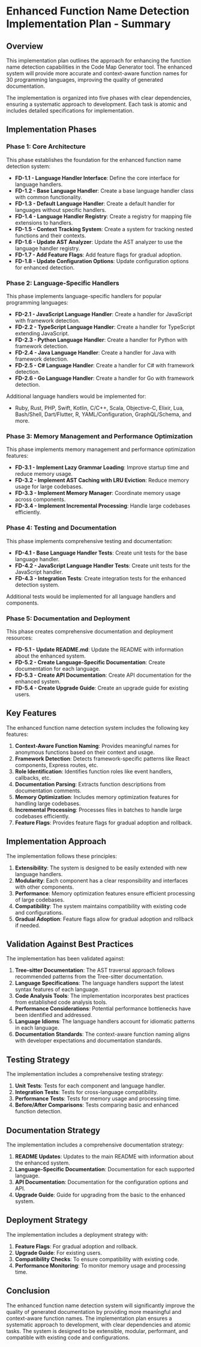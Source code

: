 # Enhanced Function Name Detection Implementation Plan - Summary

## Overview

This implementation plan outlines the approach for enhancing the function name detection capabilities in the Code Map Generator tool. The enhanced system will provide more accurate and context-aware function names for 30 programming languages, improving the quality of generated documentation.

The implementation is organized into five phases with clear dependencies, ensuring a systematic approach to development. Each task is atomic and includes detailed specifications for implementation.

## Implementation Phases

### Phase 1: Core Architecture

This phase establishes the foundation for the enhanced function name detection system:

- **FD-1.1 - Language Handler Interface**: Define the core interface for language handlers.
- **FD-1.2 - Base Language Handler**: Create a base language handler class with common functionality.
- **FD-1.3 - Default Language Handler**: Create a default handler for languages without specific handlers.
- **FD-1.4 - Language Handler Registry**: Create a registry for mapping file extensions to handlers.
- **FD-1.5 - Context Tracking System**: Create a system for tracking nested functions and their contexts.
- **FD-1.6 - Update AST Analyzer**: Update the AST analyzer to use the language handler registry.
- **FD-1.7 - Add Feature Flags**: Add feature flags for gradual adoption.
- **FD-1.8 - Update Configuration Options**: Update configuration options for enhanced detection.

### Phase 2: Language-Specific Handlers

This phase implements language-specific handlers for popular programming languages:

- **FD-2.1 - JavaScript Language Handler**: Create a handler for JavaScript with framework detection.
- **FD-2.2 - TypeScript Language Handler**: Create a handler for TypeScript extending JavaScript.
- **FD-2.3 - Python Language Handler**: Create a handler for Python with framework detection.
- **FD-2.4 - Java Language Handler**: Create a handler for Java with framework detection.
- **FD-2.5 - C# Language Handler**: Create a handler for C# with framework detection.
- **FD-2.6 - Go Language Handler**: Create a handler for Go with framework detection.

Additional language handlers would be implemented for:
- Ruby, Rust, PHP, Swift, Kotlin, C/C++, Scala, Objective-C, Elixir, Lua, Bash/Shell, Dart/Flutter, R, YAML/Configuration, GraphQL/Schema, and more.

### Phase 3: Memory Management and Performance Optimization

This phase implements memory management and performance optimization features:

- **FD-3.1 - Implement Lazy Grammar Loading**: Improve startup time and reduce memory usage.
- **FD-3.2 - Implement AST Caching with LRU Eviction**: Reduce memory usage for large codebases.
- **FD-3.3 - Implement Memory Manager**: Coordinate memory usage across components.
- **FD-3.4 - Implement Incremental Processing**: Handle large codebases efficiently.

### Phase 4: Testing and Documentation

This phase implements comprehensive testing and documentation:

- **FD-4.1 - Base Language Handler Tests**: Create unit tests for the base language handler.
- **FD-4.2 - JavaScript Language Handler Tests**: Create unit tests for the JavaScript handler.
- **FD-4.3 - Integration Tests**: Create integration tests for the enhanced detection system.

Additional tests would be implemented for all language handlers and components.

### Phase 5: Documentation and Deployment

This phase creates comprehensive documentation and deployment resources:

- **FD-5.1 - Update README.md**: Update the README with information about the enhanced system.
- **FD-5.2 - Create Language-Specific Documentation**: Create documentation for each language.
- **FD-5.3 - Create API Documentation**: Create API documentation for the enhanced system.
- **FD-5.4 - Create Upgrade Guide**: Create an upgrade guide for existing users.

## Key Features

The enhanced function name detection system includes the following key features:

1. **Context-Aware Function Naming**: Provides meaningful names for anonymous functions based on their context and usage.
2. **Framework Detection**: Detects framework-specific patterns like React components, Express routes, etc.
3. **Role Identification**: Identifies function roles like event handlers, callbacks, etc.
4. **Documentation Parsing**: Extracts function descriptions from documentation comments.
5. **Memory Optimization**: Includes memory optimization features for handling large codebases.
6. **Incremental Processing**: Processes files in batches to handle large codebases efficiently.
7. **Feature Flags**: Provides feature flags for gradual adoption and rollback.

## Implementation Approach

The implementation follows these principles:

1. **Extensibility**: The system is designed to be easily extended with new language handlers.
2. **Modularity**: Each component has a clear responsibility and interfaces with other components.
3. **Performance**: Memory optimization features ensure efficient processing of large codebases.
4. **Compatibility**: The system maintains compatibility with existing code and configurations.
5. **Gradual Adoption**: Feature flags allow for gradual adoption and rollback if needed.

## Validation Against Best Practices

The implementation has been validated against:

1. **Tree-sitter Documentation**: The AST traversal approach follows recommended patterns from the Tree-sitter documentation.
2. **Language Specifications**: The language handlers support the latest syntax features of each language.
3. **Code Analysis Tools**: The implementation incorporates best practices from established code analysis tools.
4. **Performance Considerations**: Potential performance bottlenecks have been identified and addressed.
5. **Language Idioms**: The language handlers account for idiomatic patterns in each language.
6. **Documentation Standards**: The context-aware function naming aligns with developer expectations and documentation standards.

## Testing Strategy

The implementation includes a comprehensive testing strategy:

1. **Unit Tests**: Tests for each component and language handler.
2. **Integration Tests**: Tests for cross-language compatibility.
3. **Performance Tests**: Tests for memory usage and processing time.
4. **Before/After Comparisons**: Tests comparing basic and enhanced function detection.

## Documentation Strategy

The implementation includes a comprehensive documentation strategy:

1. **README Updates**: Updates to the main README with information about the enhanced system.
2. **Language-Specific Documentation**: Documentation for each supported language.
3. **API Documentation**: Documentation for the configuration options and API.
4. **Upgrade Guide**: Guide for upgrading from the basic to the enhanced system.

## Deployment Strategy

The implementation includes a deployment strategy with:

1. **Feature Flags**: For gradual adoption and rollback.
2. **Upgrade Guide**: For existing users.
3. **Compatibility Checks**: To ensure compatibility with existing code.
4. **Performance Monitoring**: To monitor memory usage and processing time.

## Conclusion

The enhanced function name detection system will significantly improve the quality of generated documentation by providing more meaningful and context-aware function names. The implementation plan ensures a systematic approach to development, with clear dependencies and atomic tasks. The system is designed to be extensible, modular, performant, and compatible with existing code and configurations.

